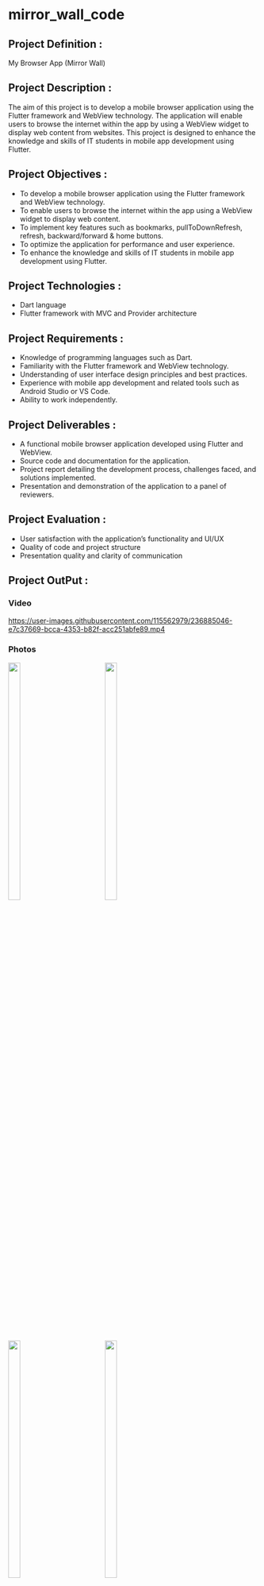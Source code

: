 # mirror_wall_code

## Project Definition :

My Browser App (Mirror Wall)

## Project Description :

The aim of this project is to develop a mobile browser application using the Flutter framework
and WebView technology. The application will enable users to browse the internet within the app
by using a WebView widget to display web content from websites. This project is designed to
enhance the knowledge and skills of IT students in mobile app development using Flutter.

## Project Objectives :

- To develop a mobile browser application using the Flutter framework and WebView technology.
- To enable users to browse the internet within the app using a WebView widget to display web content.
- To implement key features such as bookmarks, pullToDownRefresh, refresh, backward/forward & home buttons.
- To optimize the application for performance and user experience.
- To enhance the knowledge and skills of IT students in mobile app development using Flutter.

## Project Technologies :

- Dart language
- Flutter framework with MVC and Provider architecture

## Project Requirements :

- Knowledge of programming languages such as Dart.
- Familiarity with the Flutter framework and WebView technology.
- Understanding of user interface design principles and best practices.
- Experience with mobile app development and related tools such as Android Studio or VS Code.
- Ability to work independently.

## Project Deliverables :

- A functional mobile browser application developed using Flutter and WebView.
- Source code and documentation for the application.
- Project report detailing the development process, challenges faced, and solutions implemented.
- Presentation and demonstration of the application to a panel of reviewers.

## Project Evaluation :

- User satisfaction with the application’s functionality and UI/UX
- Quality of code and project structure
- Presentation quality and clarity of communication

## Project OutPut :

### Video

https://user-images.githubusercontent.com/115562979/236885046-e7c37669-bcca-4353-b82f-acc251abfe89.mp4

### Photos

<p float="left">
<img style="margin-right: 80px" src = "https://user-images.githubusercontent.com/115562979/236885291-c0098996-77c1-432a-be55-3505c4aaf5fd.png" width=22% height=35%>
<img style="margin-right: 80px" src = "https://user-images.githubusercontent.com/115562979/236885330-3ad22317-4019-4fa4-8015-c5dde1842b10.png" width=22% height=35%>
<img style="margin-right: 80px" src = "https://user-images.githubusercontent.com/115562979/236885375-ff52e446-c8a0-484f-b065-3437bade26ae.png" width=22% height=35%>
<img style="margin-right: 80px" src = "https://user-images.githubusercontent.com/115562979/236885389-6c2bf2fa-0651-4cc1-bb31-a1994d47577c.png" width=22% height=35%>
<img style="margin-right: 80px" src = "https://user-images.githubusercontent.com/115562979/236885452-685d11b0-697f-448b-bc31-6deef8c3401f.png" width=22% height=35%>
<img style="margin-right: 80px" src = "https://user-images.githubusercontent.com/115562979/236885471-79ad4e7a-6159-4c47-b70a-b9c2ef4f031d.png" width=22% height=35%>
<img style="margin-right: 80px" src = "https://user-images.githubusercontent.com/115562979/236885497-d238a728-7337-416a-b93b-a602d0322014.png" width=22% height=35%>
<img style="margin-right: 80px" src = "https://user-images.githubusercontent.com/115562979/236885523-0c7445ae-36b2-446f-9cc4-2ed4197658d3.png" width=22% height=35%>
<img style="margin-right: 80px" src = "https://user-images.githubusercontent.com/115562979/236885560-3cf4b962-a26e-4c5d-ab5b-2b5632f9e12c.png" width=22% height=35%>
<img style="margin-right: 80px" src = "https://user-images.githubusercontent.com/115562979/236885575-9ec4ee8d-02a9-48c7-9f73-16260a19940a.png" width=22% height=35%>

</p>
